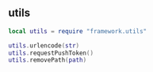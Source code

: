 ## utils

```lua
local utils = require "framework.utils"

utils.urlencode(str)
utils.requestPushToken()
utils.removePath(path)
```
